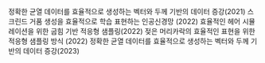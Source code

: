 정확한 균열 데이터를 효율적으로 생성하는 벡터와 두께 기반의 데이터 증강(2021)
스크린드 거품 생성을 효율적으로 학습 표현하는 인공신경망 (2022)
효율적인 헤어 시뮬레이션을 위한 굽힘 기반 적응형 샘플링(2022)
젖은 머리카락의 효율적인 표현을 위한 적응형 샘플링 방식 (2022)
정확한 균열 데이터를 효율적으로 생성하는 벡터와 두께 기반의 데이터 증강(2023)
